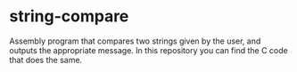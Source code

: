 # string-compare
Assembly program that compares two strings given by the user, and outputs the appropriate message. In this repository you can find the C code that does the same.
